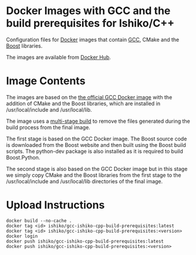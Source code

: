 # Docker Images with GCC and the build prerequisites for Ishiko/C++

Configuration files for [Docker](https://www.docker.com/) images that contain [GCC](https://gcc.gnu.org/), CMake and
the [Boost](https://www.boost.org/) libraries.

The images are available from [Docker Hub](https://hub.docker.com/r/ishikocpp/gcc-boost).

# Image Contents

The images are based on the [the official GCC Docker image](https://hub.docker.com/_/gcc) with the addition of CMake
and the Boost libraries, which are installed in /usr/local/include and /usr/local/lib.

The image uses a [multi-stage build](https://docs.docker.com/develop/develop-images/multistage-build/) to remove
the files generated during the build process from the final image.

The first stage is based on the GCC Docker image. The Boost source code is downloaded from the Boost website and
then built using the Boost build scripts. The python-dev package is also installed as it is required to build
Boost.Python.

The second stage is also based on the GCC Docker image but in this stage we simply copy CMake and the Boost libraries
from the first stage to the /usr/local/include and /usr/local/lib directories of the final image.

# Upload Instructions

```
docker build --no-cache .
docker tag <id> ishiko/gcc-ishiko-cpp-build-prerequisites:latest
docker tag <id> ishiko/gcc-ishiko-cpp-build-prerequisites:<version>
docker login
docker push ishiko/gcc-ishiko-cpp-build-prerequisites:latest
docker push ishiko/gcc-ishiko-cpp-build-prerequisites:<version>
```
